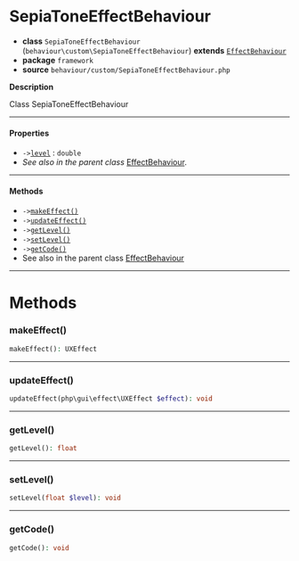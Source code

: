 # SepiaToneEffectBehaviour

- **class** `SepiaToneEffectBehaviour` (`behaviour\custom\SepiaToneEffectBehaviour`) **extends** [`EffectBehaviour`](https://github.com/jphp-compiler/develnext/blob/master/dn-app-framework/api-docs/classes/php/gui/framework/behaviour/custom/EffectBehaviour.md)
- **package** `framework`
- **source** `behaviour/custom/SepiaToneEffectBehaviour.php`

**Description**

Class SepiaToneEffectBehaviour

---

#### Properties

- `->`[`level`](#prop-level) : `double`
- *See also in the parent class* [EffectBehaviour](https://github.com/jphp-compiler/develnext/blob/master/dn-app-framework/api-docs/classes/php/gui/framework/behaviour/custom/EffectBehaviour.md).

---

#### Methods

- `->`[`makeEffect()`](#method-makeeffect)
- `->`[`updateEffect()`](#method-updateeffect)
- `->`[`getLevel()`](#method-getlevel)
- `->`[`setLevel()`](#method-setlevel)
- `->`[`getCode()`](#method-getcode)
- See also in the parent class [EffectBehaviour](https://github.com/jphp-compiler/develnext/blob/master/dn-app-framework/api-docs/classes/php/gui/framework/behaviour/custom/EffectBehaviour.md)

---
# Methods

<a name="method-makeeffect"></a>

### makeEffect()
```php
makeEffect(): UXEffect
```

---

<a name="method-updateeffect"></a>

### updateEffect()
```php
updateEffect(php\gui\effect\UXEffect $effect): void
```

---

<a name="method-getlevel"></a>

### getLevel()
```php
getLevel(): float
```

---

<a name="method-setlevel"></a>

### setLevel()
```php
setLevel(float $level): void
```

---

<a name="method-getcode"></a>

### getCode()
```php
getCode(): void
```